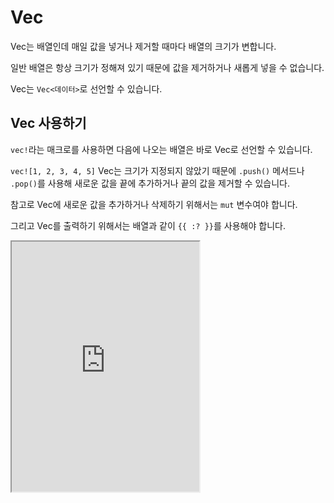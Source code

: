 # Vec

Vec는 배열인데 매일 값을 넣거나 제거할 때마다 배열의 크기가 변합니다.

일반 배열은 항상 크기가 정해져 있기 때문에 값을 제거하거나 새롭게 넣을 수 없습니다.

Vec는 `Vec<데이터>`로 선언할 수 있습니다.

## Vec 사용하기

`vec!`라는 매크로를 사용하면 다음에 나오는 배열은 바로 Vec로 선언할 수 있습니다.

`vec![1, 2, 3, 4, 5]` Vec는 크기가 지정되지 않았기 때문에 `.push()` 메서드나 `.pop()`를 사용해 새로운 값을 끝에 추가하거나 끝의 값을 제거할 수 있습니다.

참고로 Vec에 새로운 값을 추가하거나 삭제하기 위해서는 `mut` 변수여야 합니다.

그리고 Vec를 출력하기 위해서는 배열과 같이 `{{ :? }}`를 사용해야 합니다.

<iframe
  loading="lazy"
  title="Rust IDLE"
  src="https://play.rust-lang.org/?version=stable&mode=debug&edition=2021&code=fn%20main()%20%7B%0D%0A%20%20%20%20let%20mut%20veccy%3A%20Vec%3Ci32%3E%20%3D%20vec!%5B1%2C%202%2C%203%2C%204%2C%205%5D%3B%0D%0A%0D%0A%20%20%20%20veccy.push(6)%3B%0D%0A%20%20%20%20veccy.pop()%3B%0D%0A%0D%0A%20%20%20%20println!(%22%7B%3A%3F%7D%22%2C%20veccy)%3B%0D%0A%7D"
  height="400"
/>

## 인덱스

`get()`이나 인덱스를 사용하면 vec의 값을 얻을 수 있습니다.

`[]`를 사용해도 됩니다.

:::note `get()`을 사용하면 범위의 값을 저장할 수 있습니다.

숫자를 넣는 대신 `a..b`를 사용하면 a부터 b까지 사용하는 것이 가능합니다.

`get()`을 실행한 후 `unwrap()`을 사용하면 vec가 반환됩니다.

만일 값이 범위를 넘으면 None을 반환합니다. :::

## `len()` 메서드와 인덱스

`len()` 메서드를 사용하면 배열의 크기를 알 수 있습니다.

그리고 배열처럼 `[]`를 사용해 사이에 숫자를 넣으면 그 인덱스에 있는 값을 알 수 있습니다.

그리고 `iter()`르 사용하면 각 아이템을 순서대로 순회할 수 있습니다.

마지막으로 `iter`할 때 값을 바꾸고 싶다면 항상 `iter_mut()`를 사용하고 반환된 값 앞에 `*`를 붙여서 값을 지정하세요.

<iframe
  loading="lazy"
  title="Rust IDLE"
  src="https://play.rust-lang.org/?version=stable&mode=debug&edition=2021&code=fn%20main()%20%7B%0D%0A%20%20%20%20let%20veccy%3A%20Vec%3Ci32%3E%20%3D%20vec!%5B1%2C%202%2C%203%2C%204%2C%205%5D%3B%0D%0A%0D%0A%20%20%20%20println!(%22Vec%EC%9D%98%20%ED%81%AC%EA%B8%B0%20%5B1%2C%202%2C%203%2C%204%2C%205%5D%3A%20%7B%7D%22%2C%20veccy.len())%3B%0D%0A%0D%0A%20%20%20%20println!(%22%EC%B2%AB%20%EB%B2%88%EC%A7%B8!%20%7B%7D%22%2C%20veccy%5B0%5D)%3B%0D%0A%0D%0A%20%20%20%20for%20x%20in%20veccy.iter()%20%7B%0D%0A%20%20%20%20%20%20%20%20println!(%22%3E%20%7B%7D%22%2C%20x)%3B%0D%0A%20%20%20%20%7D%0D%0A%7D"
  height="400"
/>

## `first()`, first_mut(), last(), last_mut()

first는 백터의 가장 첫 번째 값을 찾고 `_mut()`를 붙이면 mut 변수가 되어서 반환됩니다.

last는 백터의 가장 마지막 값을 찾고 `_mut()`를 붙이면 mut 변수가 되어서 반환됩니다.

참고로 값을 저장하고 싶다면 `unwrap()`를 사용해서 `Some()`을 제거하세요.

<iframe
  loading="lazy"
  title="Rust IDLE"
  src="https://play.rust-lang.org/?version=stable&mode=debug&edition=2021&code=fn%20main()%20%7B%0D%0A%20%20%20%20let%20veccy%3A%20Vec%3Ci32%3E%20%3D%20vec!%5B1%2C%202%2C%203%2C%204%2C%205%5D%3B%0D%0A%0D%0A%20%20%20%20println!(%22Vec%EC%9D%98%20%ED%81%AC%EA%B8%B0%20%5B1%2C%202%2C%203%2C%204%2C%205%5D%3A%20%7B%7D%22%2C%20veccy.len())%3B%0D%0A%0D%0A%20%20%20%20println!(%22%EC%B2%AB%20%EB%B2%88%EC%A7%B8!%20%7B%7D%22%2C%20veccy%5B0%5D)%3B%0D%0A%0D%0A%20%20%20%20for%20x%20in%20veccy.iter()%20%7B%0D%0A%20%20%20%20%20%20%20%20println!(%22%3E%20%7B%7D%22%2C%20x)%3B%0D%0A%20%20%20%20%7D%0D%0A%7D"
  height="400"
/>

## `enumerate()` 메서드

`enumerate()` 메서드를 사용하면 각 아이템을의 인덱스와 값이 함께 순회할 수 있습니다.

`(인덱스, 값)` 튜플을 순회하면서 인덱스를 출력하고 값을 출력합니다.

```rust
for (index, value) in veccy.iter().enumerate() {
  println!("{}에 {}", value, index);
}
```

그리고 `enumerate()`를 사용하면 `iter()`를 먼저 사용해야 됩니다.

<iframe
  loading="lazy"
  title="Rust IDLE"
  src="https://play.rust-lang.org/?version=stable&mode=debug&edition=2021&code=fn%20main()%20%7B%0D%0A%20%20%20%20let%20veccy%3A%20Vec%3Ci32%3E%20%3D%20vec!%5B1%2C%202%2C%203%2C%204%2C%205%5D%3B%0D%0A%0D%0A%20%20%20%20for%20(index%2C%20value)%20in%20veccy.iter().enumerate()%20%7B%0D%0A%20%20%20%20%20%20%20%20println!(%22%7B%7D%EC%97%90%20%7B%7D%22%2C%20value%2C%20index)%3B%0D%0A%20%20%20%20%7D%0D%0A%7D"
  height="400"
/>

## `::new()` 사용하기

`Vec::new()` 를 사용하면 백터를 생성할 수 있습니다.

`::new()`를 사용하면 크기가 0이고 값이 없는 Vec가 만들어집니다.

<iframe
  loading="lazy"
  title="Rust IDLE"
  src="https://play.rust-lang.org/?version=stable&mode=debug&edition=2021&code=fn%20main()%20%7B%0D%0A%20%20%20%20let%20mut%20vec%20%3D%20Vec%3A%3Anew()%3B%0D%0A%20%20%20%20%0D%0A%20%20%20%20vec.push(1)%3B%0D%0A%0D%0A%20%20%20%20println!(%22%7B%7D%22%2C%20vec%5B0%5D)%3B%0D%0A%7D"
  height="400"
/>

## Vec 슬라이싱

슬라이싱이란 일부 요소를 빼는 것을 말합니다.

```rust
fn main() {
   let my_vec = vec![1, 2, 3, 4, 5];
   let slice:&[i32] = &my_vec[2..4];

   println!("Slice of the vector : {:?}",slice);
}
```
